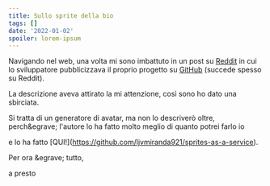 ```yaml
---
title: Sullo sprite della bio
tags: []
date: '2022-01-02'
spoiler: lorem-ipsum
---
```

Navigando nel web, una volta mi sono imbattuto in un post su [Reddit](https://www.reddit.com/) in cui lo sviluppatore  pubblicizzava il proprio progetto su [GitHub](https://github.com/) (succede spesso su Reddit).

La descrizione aveva attirato la mi attenzione, cos&igrave; sono ho dato una sbirciata.

Si tratta di un generatore di avatar, ma non lo descriver&ograve; oltre, perch\&egrave; l'autore lo ha fatto molto meglio di quanto potrei farlo io

e lo ha fatto \[QUI!]\(https://github.com/ljvmiranda921/sprites-as-a-service).

Per ora \&egrave; tutto,

a presto
